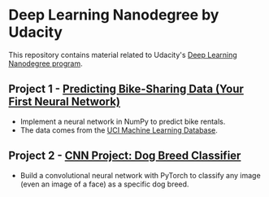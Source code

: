 # Deep Learning Nanodegree by Udacity

This repository contains material related to Udacity's [Deep Learning Nanodegree program](https://www.udacity.com/course/deep-learning-nanodegree--nd101).

## Project 1 - [Predicting Bike-Sharing Data (Your First Neural Network)](https://github.com/akueisara/deep-learning-nanodegree-udacity/blob/master/project-bikesharing/Your_first_neural_network.ipynb)

- Implement a neural network in NumPy to predict bike rentals. 
- The data comes from the [UCI Machine Learning Database](https://archive.ics.uci.edu/ml/datasets/Bike+Sharing+Dataset).

## Project 2 - [CNN Project: Dog Breed Classifier](https://github.com/akueisara/deep-learning-nanodegree-udacity/blob/master/project-dog/dog_app.ipynb)

- Build a convolutional neural network with PyTorch to classify any image (even an image of a face) as a specific dog breed.
